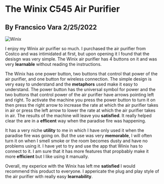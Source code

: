 # The Winix C545 Air Purifier
## By Francsico Vara 2/25/2022

![Winix](https://user-images.githubusercontent.com/98430657/155831472-6bdb99a5-ada0-46eb-ba7e-6bf9937e5d6b.jpeg)

I enjoy my Winix air purifier so much. I purchased the air purifier from Costco and was intimidated at first, but upon opening it I found that the desisgn was very simple. The Winix air purifier has 4 buttons on it and was very **learnable** without reading the instructions. 

The Winix has one power button, two buttons that control that power of the air purifier, and one button for wireless connection. The simple design is very easy to understand and the **metaphors** used make it easy to understand. The power button has the universal symbol for power and the two buttons that control power of the air purifier have arrows pointing left and right. To activate the machine you press the power button to turn it on then press the right arrow to increase the rate at which the air purifier takes in air or press the left arrow to lower the rate at which the air purifier takes in air. The results of the machine will leave you **satisfied**. It really helped clear the are in a **efficent** way when the paradise fire was happening. 

It has a very niche **utility** to me in which I have only used it when the paradise fire was going on. But the use was very **memorable**, I will often turn it on when I smell smoke or the room becomes dusty and have no problems using it. I have yet to try and use the app that Winix has to connect to it. I am sure that it has more features that propbably make it more **efficient** but I like using it manually. 

Overall, my experice with the Winix has left me **satisfied** I would recommend this product to everyone. I appericate the plug and play style of the air purifier with really easy **learnability**. 
